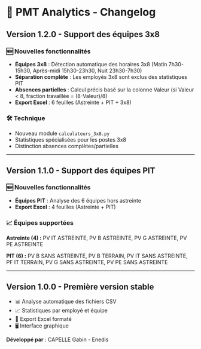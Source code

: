 # 🎉 PMT Analytics - Changelog

## Version 1.2.0 - Support des équipes 3x8

### 🆕 Nouvelles fonctionnalités

- **Équipes 3x8** : Détection automatique des horaires 3x8 (Matin 7h30-15h30, Après-midi 15h30-23h30, Nuit 23h30-7h30)
- **Séparation complète** : Les employés 3x8 sont exclus des statistiques PIT
- **Absences partielles** : Calcul précis basé sur la colonne Valeur (si Valeur < 8, fraction travaillée = (8-Valeur)/8)
- **Export Excel** : 6 feuilles (Astreinte + PIT + 3x8)

### 🛠️ Technique

- Nouveau module `calculateurs_3x8.py`
- Statistiques spécialisées pour les postes 3x8
- Distinction absences complètes/partielles

---

## Version 1.1.0 - Support des équipes PIT

### 🆕 Nouvelles fonctionnalités

- **Équipes PIT** : Analyse des 6 équipes hors astreinte
- **Export Excel** : 4 feuilles (Astreinte + PIT)

### 📈 Équipes supportées

**Astreinte (4) :** PV IT ASTREINTE, PV B ASTREINTE, PV G ASTREINTE, PV PE ASTREINTE

**PIT (6) :** PV B SANS ASTREINTE, PV B TERRAIN, PV IT SANS ASTREINTE, PF IT TERRAIN, PV G SANS ASTREINTE, PV PE SANS ASTREINTE

---

## Version 1.0.0 - Première version stable

- 📊 Analyse automatique des fichiers CSV
- 📈 Statistiques par employé et équipe
- 💾 Export Excel formaté
- 🖥️ Interface graphique

**Développé par** : CAPELLE Gabin - Enedis
